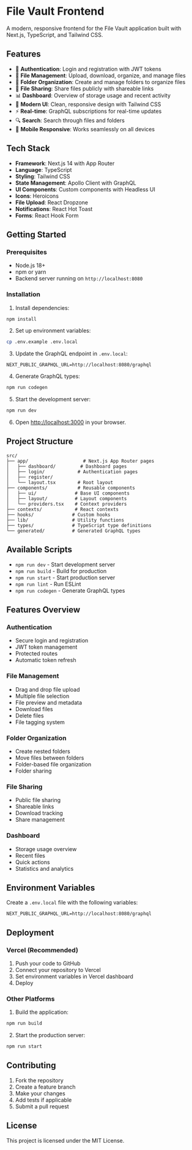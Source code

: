 # File Vault Frontend

A modern, responsive frontend for the File Vault application built with Next.js, TypeScript, and Tailwind CSS.

## Features

- 🔐 **Authentication**: Login and registration with JWT tokens
- 📁 **File Management**: Upload, download, organize, and manage files
- 📂 **Folder Organization**: Create and manage folders to organize files
- 🔗 **File Sharing**: Share files publicly with shareable links
- 📊 **Dashboard**: Overview of storage usage and recent activity
- 🎨 **Modern UI**: Clean, responsive design with Tailwind CSS
- ⚡ **Real-time**: GraphQL subscriptions for real-time updates
- 🔍 **Search**: Search through files and folders
- 📱 **Mobile Responsive**: Works seamlessly on all devices

## Tech Stack

- **Framework**: Next.js 14 with App Router
- **Language**: TypeScript
- **Styling**: Tailwind CSS
- **State Management**: Apollo Client with GraphQL
- **UI Components**: Custom components with Headless UI
- **Icons**: Heroicons
- **File Upload**: React Dropzone
- **Notifications**: React Hot Toast
- **Forms**: React Hook Form

## Getting Started

### Prerequisites

- Node.js 18+ 
- npm or yarn
- Backend server running on `http://localhost:8080`

### Installation

1. Install dependencies:
```bash
npm install
```

2. Set up environment variables:
```bash
cp .env.example .env.local
```

3. Update the GraphQL endpoint in `.env.local`:
```
NEXT_PUBLIC_GRAPHQL_URL=http://localhost:8080/graphql
```

4. Generate GraphQL types:
```bash
npm run codegen
```

5. Start the development server:
```bash
npm run dev
```

6. Open [http://localhost:3000](http://localhost:3000) in your browser.

## Project Structure

```
src/
├── app/                    # Next.js App Router pages
│   ├── dashboard/         # Dashboard pages
│   ├── login/            # Authentication pages
│   ├── register/
│   └── layout.tsx        # Root layout
├── components/           # Reusable components
│   ├── ui/              # Base UI components
│   ├── layout/          # Layout components
│   └── providers.tsx    # Context providers
├── contexts/            # React contexts
├── hooks/              # Custom hooks
├── lib/                # Utility functions
├── types/              # TypeScript type definitions
└── generated/          # Generated GraphQL types
```

## Available Scripts

- `npm run dev` - Start development server
- `npm run build` - Build for production
- `npm run start` - Start production server
- `npm run lint` - Run ESLint
- `npm run codegen` - Generate GraphQL types

## Features Overview

### Authentication
- Secure login and registration
- JWT token management
- Protected routes
- Automatic token refresh

### File Management
- Drag and drop file upload
- Multiple file selection
- File preview and metadata
- Download files
- Delete files
- File tagging system

### Folder Organization
- Create nested folders
- Move files between folders
- Folder-based file organization
- Folder sharing

### File Sharing
- Public file sharing
- Shareable links
- Download tracking
- Share management

### Dashboard
- Storage usage overview
- Recent files
- Quick actions
- Statistics and analytics

## Environment Variables

Create a `.env.local` file with the following variables:

```env
NEXT_PUBLIC_GRAPHQL_URL=http://localhost:8080/graphql
```

## Deployment

### Vercel (Recommended)

1. Push your code to GitHub
2. Connect your repository to Vercel
3. Set environment variables in Vercel dashboard
4. Deploy

### Other Platforms

1. Build the application:
```bash
npm run build
```

2. Start the production server:
```bash
npm run start
```

## Contributing

1. Fork the repository
2. Create a feature branch
3. Make your changes
4. Add tests if applicable
5. Submit a pull request

## License

This project is licensed under the MIT License.
